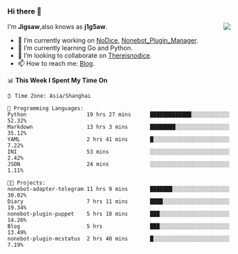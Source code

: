 ### Hi there 👋

<a href="#">
  <img align="right" src="https://github-readme-stats.vercel.app/api?username=Jigsaw111&count_private=true&show_icons=true&title_color=80070B&text_color=B3B3B3&bg_color=212121&icon_color=80070B" />
</a>

I'm **Jigsaw**,also knows as **j1g5aw**.

- 🔭 I’m currently working on [NoDice](https://github.com/thereisnodice/nodice2), [Nonebot_Plugin_Manager](https://github.com/Jigsaw111/nonebot_plugin_manager).
- 🌱 I’m currently learning Go and Python.
- 👯 I’m looking to collaborate on [Thereisnodice](https://github.com/thereisnodice).
- 📫 How to reach me: [Blog](https://blog.maddestroyer.xyz/).

<!--START_SECTION:waka-->
📊 **This Week I Spent My Time On** 

```text
⌚︎ Time Zone: Asia/Shanghai

💬 Programming Languages: 
Python                   19 hrs 27 mins      █████████████░░░░░░░░░░░░   52.32% 
Markdown                 13 hrs 3 mins       ████████░░░░░░░░░░░░░░░░░   35.12% 
YAML                     2 hrs 41 mins       █░░░░░░░░░░░░░░░░░░░░░░░░   7.22% 
INI                      53 mins             ░░░░░░░░░░░░░░░░░░░░░░░░░   2.42% 
JSON                     24 mins             ░░░░░░░░░░░░░░░░░░░░░░░░░   1.11%

🐱‍💻 Projects: 
nonebot-adapter-telegram 11 hrs 9 mins       ███████░░░░░░░░░░░░░░░░░░   30.02% 
Diary                    7 hrs 11 mins       ████░░░░░░░░░░░░░░░░░░░░░   19.34% 
nonebot-plugin-puppet    5 hrs 18 mins       ███░░░░░░░░░░░░░░░░░░░░░░   14.26% 
Blog                     5 hrs               ███░░░░░░░░░░░░░░░░░░░░░░   13.49% 
nonebot-plugin-mcstatus  2 hrs 40 mins       █░░░░░░░░░░░░░░░░░░░░░░░░   7.19%

```


<!--END_SECTION:waka-->
